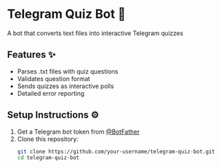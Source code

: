 # Telegram Quiz Bot 🤖

A bot that converts text files into interactive Telegram quizzes

## Features ✨
- Parses .txt files with quiz questions
- Validates question format
- Sends quizzes as interactive polls
- Detailed error reporting

## Setup Instructions ⚙️

1. Get a Telegram bot token from [@BotFather](https://t.me/BotFather)
2. Clone this repository:
   ```bash
   git clone https://github.com/your-username/telegram-quiz-bot.git
   cd telegram-quiz-bot

